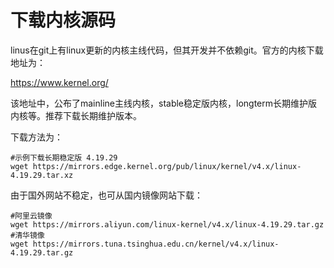 # 下载内核源码

linus在git上有linux更新的内核主线代码，但其开发并不依赖git。官方的内核下载地址为：

https://www.kernel.org/

该地址中，公布了mainline主线内核，stable稳定版内核，longterm长期维护版内核等。推荐下载长期维护版本。

下载方法为：

~~~shell
#示例下载长期稳定版 4.19.29
wget https://mirrors.edge.kernel.org/pub/linux/kernel/v4.x/linux-4.19.29.tar.xz
~~~

由于国外网站不稳定，也可从国内镜像网站下载：

~~~shell
#阿里云镜像
wget https://mirrors.aliyun.com/linux-kernel/v4.x/linux-4.19.29.tar.gz
#清华镜像
wget https://mirrors.tuna.tsinghua.edu.cn/kernel/v4.x/linux-4.19.29.tar.gz
~~~



